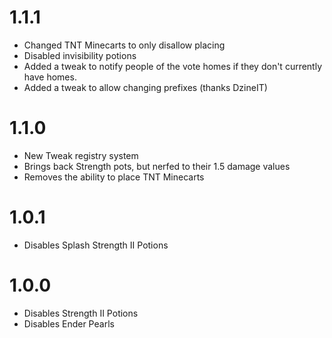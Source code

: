 1.1.1
=====
* Changed TNT Minecarts to only disallow placing
* Disabled invisibility potions
* Added a tweak to notify people of the vote homes if they don't currently have homes.
* Added a tweak to allow changing prefixes (thanks DzineIT)

1.1.0
=====
* New Tweak registry system
* Brings back Strength pots, but nerfed to their 1.5 damage values
* Removes the ability to place TNT Minecarts

1.0.1
=====
* Disables Splash Strength II Potions

1.0.0
=====
* Disables Strength II Potions
* Disables Ender Pearls

